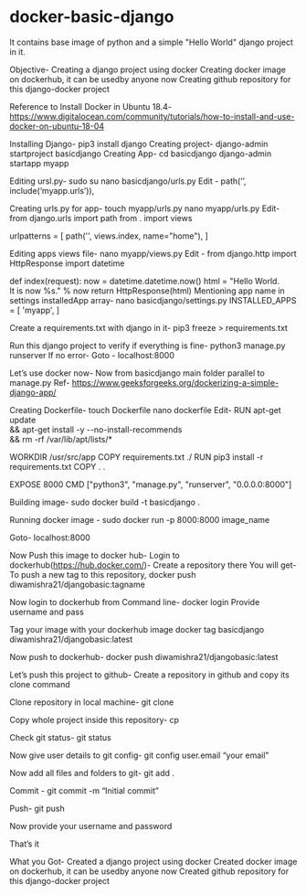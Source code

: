 # docker-basic-django
It contains base image of python and a simple "Hello World" django project in it.

Objective-
Creating a django project using docker
Creating docker image on dockerhub, it can be usedby anyone now
Creating github repository for this django-docker project

Reference to Install Docker in Ubuntu 18.4-
https://www.digitalocean.com/community/tutorials/how-to-install-and-use-docker-on-ubuntu-18-04

Installing Django-
pip3 install django
Creating project-
django-admin startproject basicdjango
Creating App-
cd basicdjango
django-admin startapp myapp

Editing ursl.py-
sudo su
nano basicdjango/urls.py
Edit - path(‘’, include(‘myapp.urls’)),

Creating urls.py for app-
touch myapp/urls.py
nano myapp/urls.py
Edit-
from django.urls import path
from . import views
 
 
urlpatterns = [
    path('', views.index, name="home"),
]


Editing apps views file-
nano myapp/views.py
Edit - 
from django.http import HttpResponse
import datetime

def index(request):
    now = datetime.datetime.now()
    html = "<html><body>Hello World. <br> It is now %s.</body></html>" % now
    return HttpResponse(html)
Mentioning app name in settings installedApp array-
nano basicdjango/settings.py
INSTALLED_APPS = [
    'myapp',
]

Create a requirements.txt with django in it-
pip3 freeze > requirements.txt

Run this django project to verify if everything is fine-
python3 manage.py runserver
If no error-
Goto - localhost:8000


Let’s use docker now-
Now from basicdjango main folder parallel to manage.py
Ref- https://www.geeksforgeeks.org/dockerizing-a-simple-django-app/

Creating Dockerfile-
touch Dockerfile
nano dockerfile
Edit-
RUN apt-get update \
    && apt-get install -y --no-install-recommends \
    && rm -rf /var/lib/apt/lists/*

WORKDIR /usr/src/app
COPY requirements.txt ./
RUN pip3 install -r requirements.txt
COPY . .

EXPOSE 8000
CMD ["python3", "manage.py", "runserver", "0.0.0.0:8000"]



Building image- 
sudo docker build -t basicdjango .

Running docker image -
sudo docker run -p 8000:8000 image_name

Goto- localhost:8000


Now Push this image to docker hub-
Login to dockerhub(https://hub.docker.com/)-
Create a repository there
You will get-
To push a new tag to this repository,
docker push diwamishra21/djangobasic:tagname

Now login to dockerhub from Command line- 
docker login
Provide username and pass

Tag your image with your dockerhub image
docker tag basicdjango diwamishra21/djangobasic:latest

Now push to dockerhub-
docker push diwamishra21/djangobasic:latest


Let’s push this project to github-
Create a repository in github and copy its clone command

Clone repository in local machine-
git clone <ur>

Copy whole project inside this repository-
cp <django-project> <github folder>

Check git status-
git status

Now give user details to git config-
git config user.email “your email”

Now add all files and folders to git-
git add .

Commit -
git commit -m “Initial commit”

Push-
git push

Now provide your username and password

That’s it

What you Got-
Created a django project using docker
Created docker image on dockerhub, it can be usedby anyone now
Created github repository for this django-docker project
